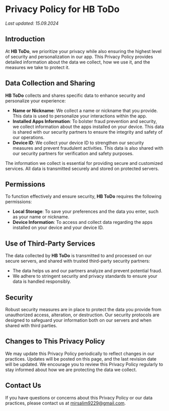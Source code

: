 
# Privacy Policy for HB ToDo

_Last updated: 15.09.2024_

## Introduction

At **HB ToDo**, we prioritize your privacy while also ensuring the highest level of security and personalization in our app. This Privacy Policy provides detailed information about the data we collect, how we use it, and the measures we take to protect it.

## Data Collection and Sharing

**HB ToDo** collects and shares specific data to enhance security and personalize your experience:

- **Name or Nickname**: We collect a name or nickname that you provide. This data is used to personalize your interactions within the app.
- **Installed Apps Information**: To bolster fraud prevention and security, we collect information about the apps installed on your device. This data is shared with our security partners to ensure the integrity and safety of our operations.
- **Device ID**: We collect your device ID to strengthen our security measures and prevent fraudulent activities. This data is also shared with our security partners for verification and safety purposes.

The information we collect is essential for providing secure and customized services. All data is transmitted securely and stored on protected servers.

## Permissions

To function effectively and ensure security, **HB ToDo** requires the following permissions:

- **Local Storage**: To save your preferences and the data you enter, such as your name or nickname.
- **Device Information**: To access and collect data regarding the apps installed on your device and your device ID.

## Use of Third-Party Services

The data collected by **HB ToDo** is transmitted to and processed on our secure servers, and shared with trusted third-party security partners:

- The data helps us and our partners analyze and prevent potential fraud.
- We adhere to stringent security and privacy standards to ensure your data is handled responsibly.

## Security

Robust security measures are in place to protect the data you provide from unauthorized access, alteration, or destruction. Our security protocols are designed to safeguard your information both on our servers and when shared with third parties.

## Changes to This Privacy Policy

We may update this Privacy Policy periodically to reflect changes in our practices. Updates will be posted on this page, and the last revision date will be updated. We encourage you to review this Privacy Policy regularly to stay informed about how we are protecting the data we collect.

## Contact Us

If you have questions or concerns about this Privacy Policy or our data practices, please contact us at [mirsalim9229@gmail.com](mailto:mirsalim9229@gmail.com).
